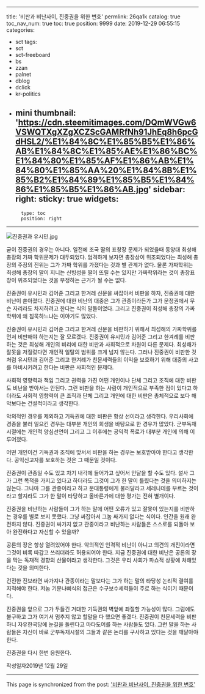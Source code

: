 
---
title: '비판과 비난사이, 진중권을 위한 변호'
permlink: 26qa1k
catalog: true
toc_nav_num: true
toc: true
position: 9999
date: 2019-12-29 06:55:15
categories:
- sct
tags:
- sct
- sct-freeboard
- bs
- zzan
- palnet
- dblog
- dclick
- kr-politics
- mini
thumbnail: 'https://cdn.steemitimages.com/DQmWVGw6VSWQTXgXZgXCZScGAMRfNh91JhEq8h6pcGdHSL2/%E1%84%8C%E1%85%B5%E1%86%AB%E1%84%8C%E1%85%AE%E1%86%BC%E1%84%80%E1%85%AF%E1%86%AB%E1%84%80%E1%85%AA%20%E1%84%8B%E1%85%B2%E1%84%89%E1%85%B5%E1%84%86%E1%85%B5%E1%86%AB.jpg'
sidebar:
    right:
        sticky: true
widgets:
    -
        type: toc
        position: right
---


![진중권과 유시민.jpg](https://cdn.steemitimages.com/DQmWVGw6VSWQTXgXZgXCZScGAMRfNh91JhEq8h6pcGdHSL2/%E1%84%8C%E1%85%B5%E1%86%AB%E1%84%8C%E1%85%AE%E1%86%BC%E1%84%80%E1%85%AF%E1%86%AB%E1%84%80%E1%85%AA%20%E1%84%8B%E1%85%B2%E1%84%89%E1%85%B5%E1%84%86%E1%85%B5%E1%86%AB.jpg)

굳이 진중권의 경우는 아니다. 일전에 조국 딸의 표창장 문제가 되었을때 동양대 최성해 총장의 가짜 학위문제가 대두되었다. 엄격하게 보자면 총장상이 위조되었다는 최성해 총장의 주장의 진위는 그가 가짜 학위를 가졌다는 것과 별 관계가 없다. 물론 가짜학위는 최성해 총장의 말이 지니는 신빙성을 떨어 뜨릴 수는 있지만 가짜학위라는 것이 총장표창이 위조되었다는 것을 부정하는 근거가 될 수는 없다.

진중권이 유시민과 김어준 그리고 한겨레 신문을 싸잡아서 비판을 하자, 진중권에 대한 비난이 쏟아졌다. 진중권에 대한 비난의 대중은 그가 관종이라든가 그가 문정권에서 무슨 자리라도 차지하려고 한다는 식의 말들이었다. 그리고 진중권이 최성해 총장의 가짜학위에 왜 침묵하느냐는 이야기도 많았다.

진중권이 유시민과 김어준 그리고 한겨레 신문을 비판하기 위해서 최성해의 가짜학위를 먼저 비판해야 하는지는 잘 모르겠다. 진중권이 유시민과 김어준 그리고 한겨례를 비판하는 것은 최성해 개인의 비리에 대한 비판과 사회적으로 차원이 다른 문제다. 최성해가 잘못을 저질렀다면 개인적 일탈의 범위를 크게 넘지 않는다. 그러나 진중권이 비판한 것처럼 유시민과 김어준 그리고 한겨례가 친문세력들의 이익을 보호하기 위해 대중의 사고를 마비시키려고 한다는 비판은 사회적인 문제다.

사회적 영향력과 책임 그리고 권력을 가진 어떤 개인이나 단체 그리고 조직에 대한 비판도 비난을 받아서는 안된다. 그런 비판을 하는 사람이 개인적으로 부족한 점이 있다고 하더라도 사회적 영향력이 큰 조직과 단체 그리고 개인에 대한 비판은 총체적으로 보다 해악보다는 건설적이라고 생각한다.

악의적인 경우를 제외하고 기득권에 대한 비판은 항상 선이라고 생각한다. 우리사회에 경종을 불러 일으킨 경우는 대부분 개인의 희생을 바탕으로 한 경우가 많았다. 군부독재시절에는 개인적 양심선언이 그리고 그 이후에는 공익적 폭로가 대부분 개인에 의해 이루어졌다.

어떤 개인이건 기득권과 조직에 맞서서 비판을 하는 경우는 보호받아야 한다고 생각한다. 공익신고자를 보호하는 것은 그 때문일 것이다.

진중권이 관종일 수도 있고 차기 내각에 들어가고 싶어서 안달을 할 수도 있다. 설사 그가 그런 목적을 가지고 있다고 하더라도 그것이 그가 한 말이 틀렸다는 것을 의미하지는 않는다. 그나마 그를 관종이라고 하고 문대통령에게 불러달라고 세레나데를 부르는 것이라고 할지라도 그가 한 말이 타당하고 올바른가에 대한 평가는 전혀 별개이다.

진중권을 비난하는 사람들이 그가 하는 말에 어떤 오류가 있고 잘못이 있는지를 비판하는 경우를 별로 보지 못했다. 그냥 싸잡아서 그놈 싸가지 없다는 식이다. 인간을 원래 완전하지 않다. 진중권이 싸가지 없고 관종이라고 비난하는 사람들은 스스로를 되돌아 보아 완전하다고 자신할 수 있을까?

공론의 장은 항상 열려있어야 한다. 악의적인 인격적 비난이 아니고 의견의 개진이라면 그것이 비록 따갑고 쓰리더라도 허용되어야 한다. 지금 진중권에 대한 비난은 공론의 장을 막는 독재적 경향의 산물이라고 생각한다. 그것은 우리 사회가 파쇼적 상황에 처해있다는 것을 의미한다.

건전한 진보라면 싸가지나 관종이라는 말보다는 그가 하는 말의 타당성 논리적 결여를 지적해야 한다. 저놈 기분나뻐식의 접근은 수구보수세력들이 주로 하는 식이기 때문이다.

진중권을 앞으로 그가 두들긴 거대한 기득권의 벽앞에 좌절할 가능성이 많다. 그럼에도 불구하고 그가 여기서 멈추지 않고 할말을 다 했으면 좋겠다. 진중권이 친문세력을 비판하니 자유한국당에 눈길을 돌린다고 마타도어를 하는 사람들도 있다. 그런 말을 하는 사람들은 자신이 바로 군부독재시절의 그들과 같은 논리를 구사하고 있다는 것을 깨달아야 한다.

진중권을 다시 한번 응원한다.


작성일자2019년 12월 29일

- - -

This page is synchronized from the post: ['비판과 비난사이, 진중권을 위한 변호'](https://steemit.com/@oldstone/26qa1k)
